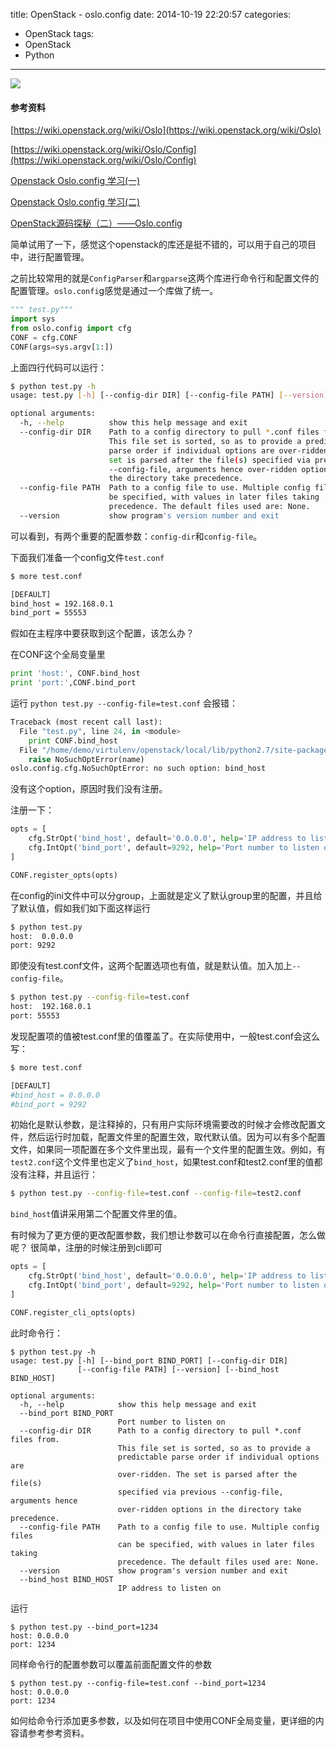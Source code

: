 title: OpenStack - oslo.config
date: 2014-10-19 22:20:57
categories:
- OpenStack
tags:
- OpenStack
- Python
---

![](/thumbnails/oslo-config/openstack.png)


#### 参考资料

[https://wiki.openstack.org/wiki/Oslo](https://wiki.openstack.org/wiki/Oslo)

[https://wiki.openstack.org/wiki/Oslo/Config](https://wiki.openstack.org/wiki/Oslo/Config)

[Openstack Oslo.config 学习(一)](http://www.choudan.net/2013/11/27/OpenStack-Oslo.config-%E5%AD%A6%E4%B9%A0%28%E4%B8%80%29.html)

[Openstack Oslo.config 学习(二)](http://www.choudan.net/2013/11/28/OpenStack-Oslo.config-%E5%AD%A6%E4%B9%A0(%E4%BA%8C).html)

[OpenStack源码探秘（二）——Oslo.config](http://blog.csdn.net/networm3/article/details/8946556)


简单试用了一下，感觉这个openstack的库还是挺不错的，可以用于自己的项目中，进行配置管理。

之前比较常用的就是`ConfigParser`和`argparse`这两个库进行命令行和配置文件的配置管理。`oslo.confi`g感觉是通过一个库做了统一。

```python
""" test.py"""
import sys
from oslo.config import cfg
CONF = cfg.CONF
CONF(args=sys.argv[1:])
```
上面四行代码可以运行：
```bash
$ python test.py -h
usage: test.py [-h] [--config-dir DIR] [--config-file PATH] [--version]

optional arguments:
  -h, --help          show this help message and exit
  --config-dir DIR    Path to a config directory to pull *.conf files from.
                      This file set is sorted, so as to provide a predictable
                      parse order if individual options are over-ridden. The
                      set is parsed after the file(s) specified via previous
                      --config-file, arguments hence over-ridden options in
                      the directory take precedence.
  --config-file PATH  Path to a config file to use. Multiple config files can
                      be specified, with values in later files taking
                      precedence. The default files used are: None.
  --version           show program's version number and exit
```

可以看到，有两个重要的配置参数：`config-dir`和`config-file`。

下面我们准备一个config文件`test.conf`
``` bash
$ more test.conf

[DEFAULT]
bind_host = 192.168.0.1
bind_port = 55553
```
假如在主程序中要获取到这个配置，该怎么办？

在CONF这个全局变量里

```python
print 'host:', CONF.bind_host
print 'port:',CONF.bind_port
```
运行 `python test.py --config-file=test.conf` 会报错：

``` python
Traceback (most recent call last):
  File "test.py", line 24, in <module>
    print CONF.bind_host
  File "/home/demo/virtulenv/openstack/local/lib/python2.7/site-packages/oslo/config/cfg.py", line 1697, in __getattr__
    raise NoSuchOptError(name)
oslo.config.cfg.NoSuchOptError: no such option: bind_host
```
没有这个option，原因时我们没有注册。

注册一下：
``` python
opts = [
    cfg.StrOpt('bind_host', default='0.0.0.0', help='IP address to listen on'),
    cfg.IntOpt('bind_port', default=9292, help='Port number to listen on'),
]

CONF.register_opts(opts)
```
在config的ini文件中可以分group，上面就是定义了默认group里的配置，并且给了默认值，假如我们如下面这样运行
``` bash
$ python test.py       
host:  0.0.0.0
port: 9292
```
即使没有test.conf文件，这两个配置选项也有值，就是默认值。加入加上`--config-file`。
``` bash
$ python test.py --config-file=test.conf
host:  192.168.0.1
port: 55553
```
发现配置项的值被test.conf里的值覆盖了。在实际使用中，一般test.conf会这么写：

``` bash
$ more test.conf

[DEFAULT]
#bind_host = 0.0.0.0
#bind_port = 9292
```
初始化是默认参数，是注释掉的，只有用户实际环境需要改的时候才会修改配置文件，然后运行时加载，配置文件里的配置生效，取代默认值。因为可以有多个配置文件，如果同一项配置在多个文件里出现，最有一个文件里的配置生效。例如，有`test2.conf`这个文件里也定义了`bind_host`，如果test.conf和test2.conf里的值都没有注释，并且运行：
``` bash
$ python test.py --config-file=test.conf --config-file=test2.conf 
```
`bind_host`值讲采用第二个配置文件里的值。

有时候为了更方便的更改配置参数，我们想让参数可以在命令行直接配置，怎么做呢？ 很简单，注册的时候注册到cli即可

``` python
opts = [
    cfg.StrOpt('bind_host', default='0.0.0.0', help='IP address to listen on'),
    cfg.IntOpt('bind_port', default=9292, help='Port number to listen on'),
]

CONF.register_cli_opts(opts)
```

此时命令行：
```
$ python test.py -h
usage: test.py [-h] [--bind_port BIND_PORT] [--config-dir DIR]
               [--config-file PATH] [--version] [--bind_host BIND_HOST]

optional arguments:
  -h, --help            show this help message and exit
  --bind_port BIND_PORT
                        Port number to listen on
  --config-dir DIR      Path to a config directory to pull *.conf files from.
                        This file set is sorted, so as to provide a
                        predictable parse order if individual options are
                        over-ridden. The set is parsed after the file(s)
                        specified via previous --config-file, arguments hence
                        over-ridden options in the directory take precedence.
  --config-file PATH    Path to a config file to use. Multiple config files
                        can be specified, with values in later files taking
                        precedence. The default files used are: None.
  --version             show program's version number and exit
  --bind_host BIND_HOST
                        IP address to listen on
```

运行
```
$ python test.py --bind_port=1234 
host: 0.0.0.0
port: 1234
```

同样命令行的配置参数可以覆盖前面配置文件的参数

```
$ python test.py --config-file=test.conf --bind_port=1234 
host: 0.0.0.0
port: 1234
```

如何给命令行添加更多参数，以及如何在项目中使用CONF全局变量，更详细的内容请参考参考资料。

